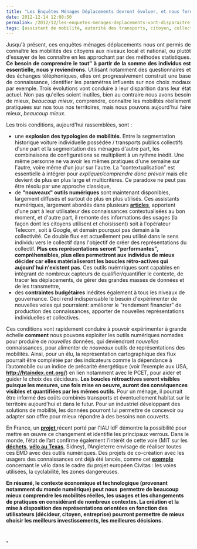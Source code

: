 ```yaml
---
title: "Les Enquêtes Ménages Déplacements devront évoluer, et nous ferons (beaucoup) mieux ..."
date: 2012-12-14 12:08:50
permalink: /2012/12/les-enquetes-menages-deplacements-vont-disparaitre-mais-nous-ferons-beaucoup-mieux.html
tags: [assistant de mobilité, autorité des transports, citoyen, collectivité, enquete]
---
```


<p style="text-align: justify">Jusqu'à présent, ces enquêtes ménages déplacements nous ont permis de connaître les mobilités des citoyens aux niveaux local et national, ou plutôt d'essayer de les connaître en les approchant par des méthodes statistiques. <strong>Ce besoin de comprendre le tout" à partir de la somme des individus est essentielle, nous y reviendrons</strong>. Utilisant notamment des questionnaires et des échanges téléphoniques, elles ont progressivement construit une base de connaissance, identifier les paramètres influents sur nos choix modaux par exemple. Trois évolutions vont conduire à leur disparition dans leur état actuel. Non pas qu'elles soient inutiles, bien au contraire nous avons besoin de mieux, <em>beaucoup mieux</em>, comprendre, connaître les mobilités réellement pratiquées sur nos tous nos territoires, mais nous pouvons aujourd'hui faire mieux, <em>beaucoup mieux</em>.</p> <p style=""text-align: justify"">Les trois conditions, aujourd'hui rassemblées, sont : </p>   <!--more-->  <ul> <li> <div style=""text-align: justify"">une <strong>explosion des typologies de mobilités</strong>. Entre la segmentation historique voiture individuelle possédée / transports publics collectifs d'une part et la segmentation des ménages d'autre part, les combinaisons de configurations se multiplient à un rythme inédit. Une même personne ne va avoir les mêmes pratiques d'une semaine sur l'autre, voire même d'un jour sur l'autre. La "contextualisation" est essentielle à intégrer pour <em>expliquer/comprendre donc prévoir</em> mais elle devient de plus en plus large et multicritères. Ce paradoxe ne peut pas être résolu par une approche classique,</div> </li> <li> <div style=""text-align: justify"">de <strong>"nouveaux" outils numériques</strong> sont maintenant disponibles, largement diffusés et surtout de plus en plus utilisés. Ces assistants numériques, largement abordés dans plusieurs <strong><a href="https://gabrielplassat.github.io/transportsdufutur/2010/11/metanote-tdf-10-nous-etions-nous-sommes-et-nous-serons-des-cyborgs-lassistant-personnel-de-mobilite.html"" target=""_blank"">articles</a></strong>, apportent d'une part à leur utilisateur des connaissances contextualisées au bon moment, et d'autre part, il remonte des informations des usages (la façon dont les citoyens utilisent et choisissent) soit à l'opérateur Telecom, soit à Google, et demain pourquoi pas demain à la collectivité. Ce double flux est actuellement peu utilisé dans le sens individu vers le collectif dans l'objectif de créer des représentations du collectif. <strong>Plus ces représentations seront "performantes", compréhensibles, plus elles permettront aux individus de mieux décider car elles matérialiseront les boucles rétro-actives qui aujourd'hui n'existent pas</strong>. Ces outils nuémriques sont capables en intégrant de nombreux capteurs de qualifier/quantifier le contexte, de tracer les déplacements, de gérer des grandes masses de données et de les transmettre,</div> </li> <li>des <strong>contraintes budgétaires</strong> inédites également à tous les niveaux de gouvernance. Ceci rend indispensable le besoin d'expérimenter de nouvelles voies qui pourraient: améliorer le "rendement financier" de production des connaissances, apporter de nouvelles représentations individuelles et collectives.</li> </ul> <p style=""text-align: justify"">Ces conditions vont rapidement conduire à pouvoir expérimenter à grande échelle <strong>comment</strong> nous pouvons exploiter les outils numériques nomades pour produire de <em>nouvelles</em> données, qui deviendront <em>nouvelles</em> connaissances, pour alimenter de <em>nouveaux</em> outils de représentations des mobilités. Ainsi, pour un élu, la représentation cartographique des flux pourrait être complétée par des indicateurs comme la dépendance à l’automobile ou un indice de précarité énergétique (voir l’exemple aux USA, <strong><a href=""http://htaindex.cnt.org/"">http://htaindex.cnt.org/</a></strong>) en lien notamment avec le PCET, pour aider et guider le choix des décideurs. <strong>Les boucles rétroactives seront visibles puisque les mesures, une fois mise en oeuvre, auront des conséquences visibles et quantifiées par les mêmes outils</strong>. Pour un ménage, il pourrait être informé des coûts combinés transports et éventuellement habitat sur le territoire aujourd’hui et dans le futur. Pour un industriel développant des solutions de mobilité, les données pourront lui permettre de concevoir ou adapter son offre pour mieux répondre à des besoins non couverts.</p> <p style=""text-align: justify"">En France, un <a href=""http://www.iau-idf.fr/egtpargps"" target=""_blank""><strong>projet</strong> </a>récent porté par l'IAU IdF démontre la possibilité pour mettre en œuvre ce changement et identifie les principaux verrous. Dans le monde, l’état de l’art confirme également l’intérêt de cette voie (MIT sur les <strong><a href=""http://senseable.mit.edu/trashtrack/"" target=""_blank"">déchets</a></strong>, <strong><a href=""http://fr.slideshare.net/transportsdufutur/hudson-11-3569"" target=""_blank"">vélo au Texas</a></strong>, Sidney), l’Angleterre envisage de réaliser toutes ces EMD avec des outils numériques. Des projets de co-création avec les usagers des connaissances ont déjà été lancés, comme cet <a href=""http://www.civitas-mimosa.eu/main/index.php?option=com_content&view=article&id=340:european-cycling-challenge-2012-in-bologna&catid=45:articlesfrontpage"" target=""_blank""><strong>exemple</strong> </a>concernant le vélo dans le cadre du projet européen Civitas : les voies utilisées, la cyclabilité, les zones dangereuses.</p> <p style=""text-align: justify""> <strong>En résumé, le contexte économique et technologique (provenant notamment du monde numérique) peut nous  permettre de beaucoup mieux comprendre les mobilités réelles, les usages et les changements de pratiques en considérant de nombreux contextes. La création et la mise à disposition des représentations orientées en fonction des utilisateurs (décideur, citoyen, entreprise) pourront permettre de mieux choisir les meilleurs investissements, les meilleures décisions.</strong></p> <p style=""text-align: justify""> </p> <ul> </ul>"
